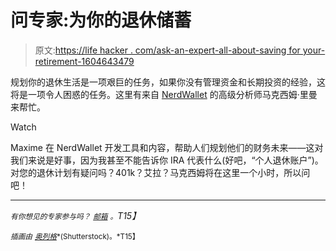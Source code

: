 # 问专家:为你的退休储蓄

> 原文:[https://life hacker . com/ask-an-expert-all-about-saving for your-retirement-1604643479](https://lifehacker.com/ask-an-expert-all-about-saving-for-your-retirement-1604643479)

规划你的退休生活是一项艰巨的任务，如果你没有管理资金和长期投资的经验，这将是一项令人困惑的任务。这里有来自 [NerdWallet](http://www.nerdwallet.com/) 的高级分析师马克西姆·里曼来帮忙。

Watch

Maxime 在 NerdWallet 开发工具和内容，帮助人们规划他们的财务未来——这对我们来说是好事，因为我甚至不能告诉你 IRA 代表什么(好吧，“个人退休账户”)。对您的退休计划有疑问吗？401k？艾拉？马克西姆将在这里一个小时，所以问吧！

* * *

*<small>有你想见的专家参与吗？</small>* [*<small>邮箱</small>*](mailto:andy@lifehacker.com) *<small>。</small>T15】*

*<small>插画由</small>* [<small>*奥列格*</small>](http://www.shutterstock.com/pic.mhtml?id=176937992&src=id)<small>*(Shutterstock)。*T15】</small>